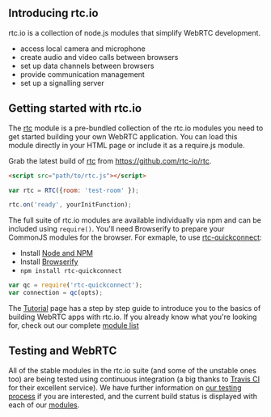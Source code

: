 ## Introducing rtc.io

rtc.io is a collection of node.js modules that simplify WebRTC development.

- access local camera and microphone
- create audio and video calls between browsers
- set up data channels between browsers
- provide communication management
- set up a signalling server

## Getting started with rtc.io

The [rtc](module-rtc.html) module is a pre-bundled collection of the rtc.io modules you need to get started building your own WebRTC application. You can load this module directly in your HTML page or include it as a require.js module.

Grab the latest build of [rtc](module-rtc.html) from https://github.com/rtc-io/rtc.

```html
<script src="path/to/rtc.js"></script>
```

```js
var rtc = RTC({room: 'test-room' });

rtc.on('ready', yourInitFunction);
```

The full suite of rtc.io modules are available individually via npm and can be included using `require()`. You'll need Browserify to prepare your CommonJS modules for the browser. For exmaple, to use [rtc-quickconnect](module-rtc-quickconnect.html):

- Install [Node and NPM](https://www.npmjs.org/)
- Install [Browserify](http://http://browserify.org/)
- `npm install rtc-quickconnect`

```js
var qc = require('rtc-quickconnect');
var connection = qc(opts);
```

The [Tutorial](tutorials.html) page has a step by step guide to introduce you to the basics of building WebRTC apps with rtc.io. If you already know what you're looking for, check out our complete [module list](modules.html)

## Testing and WebRTC

All of the stable modules in the rtc.io suite (and some of the unstable ones too) are being tested using continuous integration (a big thanks to [Travis CI](https://travis-ci.org/) for their excellent service).  We have further information on [our testing process](testing-process.html) if you are interested, and the current build status is displayed with each of our [modules](modules.html).